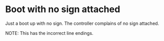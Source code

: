 # Boot with no sign attached
Just a boot up with no sign. The controller complains of no sign attached.

NOTE: This has the incorrect line endings.